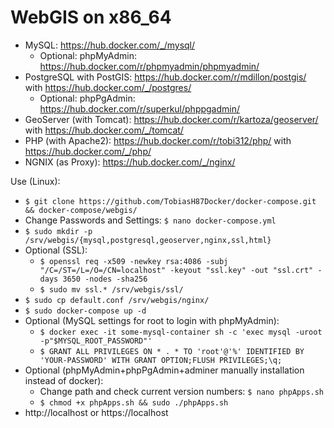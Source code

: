 # WebGIS on x86_64 
* MySQL: https://hub.docker.com/_/mysql/
	* Optional: phpMyAdmin: https://hub.docker.com/r/phpmyadmin/phpmyadmin/
* PostgreSQL with PostGIS: https://hub.docker.com/r/mdillon/postgis/ with https://hub.docker.com/_/postgres/
	* Optional: phpPgAdmin: https://hub.docker.com/r/superkul/phppgadmin/
* GeoServer (with Tomcat): https://hub.docker.com/r/kartoza/geoserver/ with https://hub.docker.com/_/tomcat/
* PHP (with Apache2): https://hub.docker.com/r/tobi312/php/ with https://hub.docker.com/_/php/
* NGNIX (as Proxy): https://hub.docker.com/_/nginx/

Use (Linux):
* ``` $ git clone https://github.com/TobiasH87Docker/docker-compose.git && docker-compose/webgis/ ```
* Change Passwords and Settings: ``` $ nano docker-compose.yml ```
* ``` $ sudo mkdir -p /srv/webgis/{mysql,postgresql,geoserver,nginx,ssl,html} ```
* Optional (SSL): 
	* ``` $ openssl req -x509 -newkey rsa:4086 -subj "/C=/ST=/L=/O=/CN=localhost" -keyout "ssl.key" -out "ssl.crt" -days 3650 -nodes -sha256 ```
	* ``` $ sudo mv ssl.* /srv/webgis/ssl/ ```
* ``` $ sudo cp default.conf /srv/webgis/nginx/ ``` 
* ``` $ sudo docker-compose up -d ```
* Optional (MySQL settings for root to login with phpMyAdmin):
	* ``` $ docker exec -it some-mysql-container sh -c 'exec mysql -uroot -p"$MYSQL_ROOT_PASSWORD"' ```
	* ``` $ GRANT ALL PRIVILEGES ON * . * TO 'root'@'%' IDENTIFIED BY 'YOUR-PASSWORD' WITH GRANT OPTION;FLUSH PRIVILEGES;\q; ```
* Optional (phpMyAdmin+phpPgAdmin+adminer manually installation instead of docker):
	* Change path and check current version numbers: ``` $ nano phpApps.sh ```
	* ``` $ chmod +x phpApps.sh && sudo ./phpApps.sh ```
* http://localhost or https://localhost 

